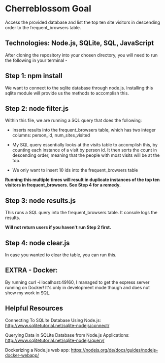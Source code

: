 # Cherreblossom Goal

Access the provided database and list the top ten site visitors in descending order to the frequent_browsers table.

## Technologies: Node.js, SQLite, SQL, JavaScript

After cloning the repository into your chosen directory, you will need to run the following in your terminal -

## Step 1: npm install

We want to connect to the sqlite database through node.js. Installing this sqlite module will provide us the methods to accomplish this.

## Step 2: node filter.js

Within this file, we are running a SQL query that does the following:

- Inserts results into the frequent_browsers table, which has two integer columns: person_id, num_sites_visited

- My SQL query essentially looks at the visits table to accomplish this, by counting each instance of a visit by person id. It then sorts the count in descending order, meaning that the people with most visits will be at the top.

- We only want to insert 10 ids into the frequent_browsers table

**Running this multiple times will result in duplicate instances of the top ten visitors in frequent_browsers. See Step 4 for a remedy.**

## Step 3: node results.js
This runs a SQL query into the frequent_browsers table. It console logs the results.

**Will not return users if you haven't run Step 2 first.**

## Step 4: node clear.js
In case you wanted to clear the table, you can run this.

## EXTRA - Docker:
By running curl -i localhost:49160, I managed to get the express server running on Docker! It's only in development mode though and does not show my work in SQL.

## Helpful Resources

Connecting To SQLite Database Using Node.js: http://www.sqlitetutorial.net/sqlite-nodejs/connect/

Querying Data in SQLite Database from Node.js Applications: http://www.sqlitetutorial.net/sqlite-nodejs/query/

Dockerizing a Node.js web app: https://nodejs.org/de/docs/guides/nodejs-docker-webapp/
